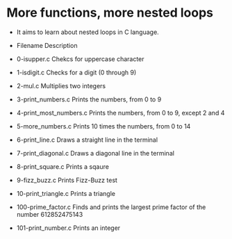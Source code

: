 # More functions, more nested loops
* It aims to learn about nested loops in C language.


* Filename	Description
* 0-isupper.c	Chekcs for uppercase character
* 1-isdigit.c	Checks for a digit (0 through 9)
* 2-mul.c	Multiplies two integers
* 3-print_numbers.c	Prints the numbers, from 0 to 9
* 4-print_most_numbers.c	Prints the numbers, from 0 to 9, except 2 and 4
* 5-more_numbers.c	Prints 10 times the numbers, from 0 to 14
* 6-print_line.c	Draws a straight line in the terminal
* 7-print_diagonal.c	Draws a diagonal line in the terminal
* 8-print_square.c	Prints a sqaure
* 9-fizz_buzz.c	Prints Fizz-Buzz test
* 10-print_triangle.c	Prints a triangle
* 100-prime_factor.c	Finds and prints the largest prime factor of the number 612852475143
* 101-print_number.c	Prints an integer
